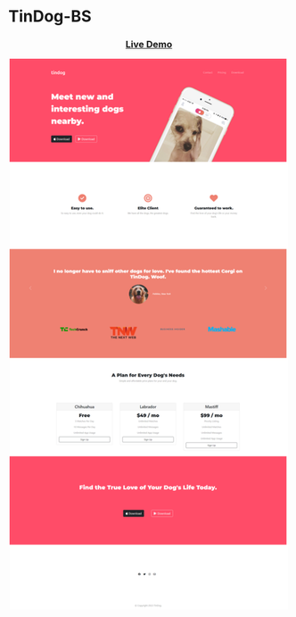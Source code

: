 # TinDog-BS


<h3 align="center">
<a href="https://remarkeyable.github.io/TinDog-BS/"> Live Demo </a>  
</h3>
<p align="center">
<img src="images/1.png" style="width: 500px;">
</p>
